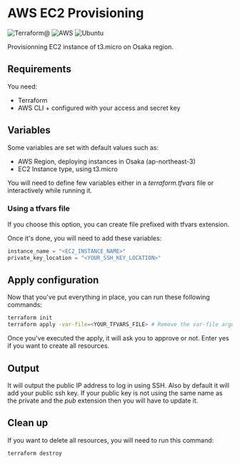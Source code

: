 # AWS EC2 Provisioning

![Terraform@](https://img.shields.io/badge/terraform-%235835CC.svg?style=for-the-badge&logo=terraform&logoColor=white)
![AWS](https://img.shields.io/badge/AWS-%23FF9900.svg?style=for-the-badge&logo=amazon-aws&logoColor=white)
![Ubuntu](https://img.shields.io/badge/Ubuntu-E95420?style=for-the-badge&logo=ubuntu&logoColor=white)

Provisionning EC2 instance of t3.micro on Osaka region.

## Requirements

You need:

- Terraform
- AWS CLI + configured with your access and secret key

## Variables

Some variables are set with default values such as:

- AWS Region, deploying instances in Osaka (ap-northeast-3)
- EC2 Instance type, using t3.micro

You will need to define few variables either in a _terraform.tfvars_ file or interactively while running it.

### Using a tfvars file

If you choose this option, you can create file prefixed with tfvars extension.

Once it's done, you will need to add these variables:

```terraform
instance_name = "<EC2_INSTANCE_NAME>"
private_key_location = "<YOUR_SSH_KEY_LOCATION>"
```

## Apply configuration

Now that you've put everything in place, you can run these following commands:

```bash
terraform init
terraform apply -var-file=<YOUR_TFVARS_FILE> # Remove the var-file argument if you didn't create a tfvars file.
```

Once you've executed the apply, it will ask you to approve or not. Enter yes if you want to create all resources.

## Output

It will output the public IP address to log in using SSH. Also by default it will add your public ssh key. If your public key is not using the same name as the private and the _pub_ extension then you will have to update it.

## Clean up

If you want to delete all resources, you will need to run this command:

```bash
terraform destroy
```

